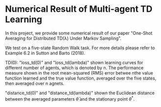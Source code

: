 # Numerical Result of Multi-agent TD Learning

In this project, we provide some numerical result of our paper "One-Shot Averaging for Distributed TD(λ) Under Markov Sampling". 

We test on a five-state Random Walk task. For more details please refer to Example 6.2 in Sutton and Barto (2018). 

TD(0):
"loss_td(0)" and "loss_td(lambda)"  shown learning curves for different number of agents, which is denoted by n. The performance measure shown in the root mean-squared (RMS) error betwee nthe value function learned and the true value function, averaged over the five states, then averaged over n agnets. 

"distance_td(0)" and "distance_td(lambda)" shown the Euclidean distance between the averaged parameters $\bar{\theta}$ and the stationary point $\theta^*$. 
